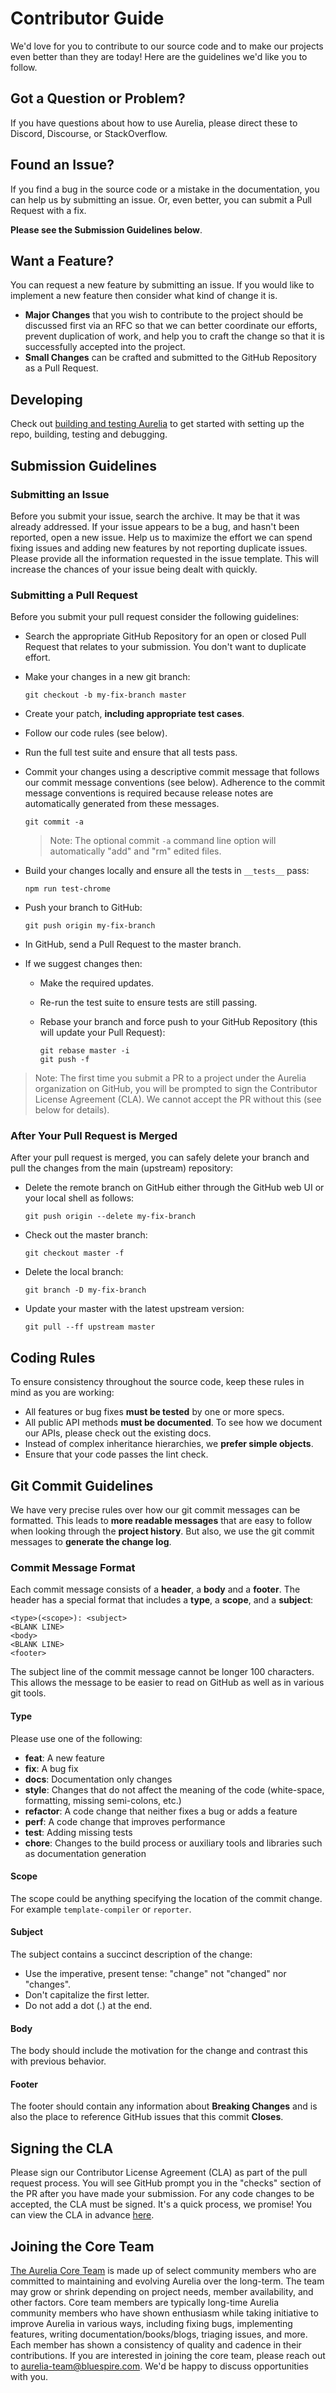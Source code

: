 # Contributor Guide

We'd love for you to contribute to our source code and to make our projects even better than they are today! Here are the guidelines we'd like you to follow.

## Got a Question or Problem?

If you have questions about how to use Aurelia, please direct these to Discord, Discourse, or StackOverflow.

## Found an Issue?

If you find a bug in the source code or a mistake in the documentation, you can help us by submitting an issue. Or, even better, you can submit a Pull Request with a fix.

**Please see the Submission Guidelines below**.

## Want a Feature?

You can request a new feature by submitting an issue. If you would like to implement a new feature then consider what kind of change it is.

* **Major Changes** that you wish to contribute to the project should be discussed first via an RFC so that we can better coordinate our efforts, prevent duplication of work, and help you to craft the change so that it is successfully accepted into the project.
* **Small Changes** can be crafted and submitted to the GitHub Repository as a Pull Request.

## Developing

Check out [building and testing Aurelia](https://github.com/aurelia/aurelia/tree/2329faffd0eb41006452363fecc4eabf14e8bde5/docs/user-docs/community-contributions/4.%20building-and-testing-aurelia.md) to get started with setting up the repo, building, testing and debugging.

## Submission Guidelines

### Submitting an Issue

Before you submit your issue, search the archive. It may be that it was already addressed. If your issue appears to be a bug, and hasn't been reported, open a new issue. Help us to maximize the effort we can spend fixing issues and adding new features by not reporting duplicate issues. Please provide all the information requested in the issue template. This will increase the chances of your issue being dealt with quickly.

### Submitting a Pull Request

Before you submit your pull request consider the following guidelines:

* Search the appropriate GitHub Repository for an open or closed Pull Request that relates to your submission. You don't want to duplicate effort.
* Make your changes in a new git branch:

  ```text
  git checkout -b my-fix-branch master
  ```

* Create your patch, **including appropriate test cases**.
* Follow our code rules \(see below\).
* Run the full test suite and ensure that all tests pass.
* Commit your changes using a descriptive commit message that follows our commit message conventions \(see below\). Adherence to the commit message conventions is required because release notes are automatically generated from these messages.

  ```text
  git commit -a
  ```

  > Note: The optional commit `-a` command line option will automatically "add" and "rm" edited files.

* Build your changes locally and ensure all the tests in `__tests__` pass:

  ```text
  npm run test-chrome
  ```

* Push your branch to GitHub:

  ```text
  git push origin my-fix-branch
  ```

* In GitHub, send a Pull Request to the master branch.
* If we suggest changes then:
  * Make the required updates.
  * Re-run the test suite to ensure tests are still passing.
  * Rebase your branch and force push to your GitHub Repository \(this will update your Pull Request\):

    ```text
    git rebase master -i
    git push -f
    ```

> Note: The first time you submit a PR to a project under the Aurelia organization on GitHub, you will be prompted to sign the Contributor License Agreement \(CLA\). We cannot accept the PR without this \(see below for details\).

### After Your Pull Request is Merged

After your pull request is merged, you can safely delete your branch and pull the changes from the main \(upstream\) repository:

* Delete the remote branch on GitHub either through the GitHub web UI or your local shell as follows:

  ```text
  git push origin --delete my-fix-branch
  ```

* Check out the master branch:

  ```text
  git checkout master -f
  ```

* Delete the local branch:

  ```text
  git branch -D my-fix-branch
  ```

* Update your master with the latest upstream version:

  ```text
  git pull --ff upstream master
  ```

## Coding Rules

To ensure consistency throughout the source code, keep these rules in mind as you are working:

* All features or bug fixes **must be tested** by one or more specs.
* All public API methods **must be documented**. To see how we document our APIs, please check out the existing docs.
* Instead of complex inheritance hierarchies, we **prefer simple objects**.
* Ensure that your code passes the lint check.

## Git Commit Guidelines

We have very precise rules over how our git commit messages can be formatted. This leads to **more readable messages** that are easy to follow when looking through the **project history**. But also, we use the git commit messages to **generate the change log**.

### Commit Message Format

Each commit message consists of a **header**, a **body** and a **footer**. The header has a special format that includes a **type**, a **scope**, and a **subject**:

```text
<type>(<scope>): <subject>
<BLANK LINE>
<body>
<BLANK LINE>
<footer>
```

The subject line of the commit message cannot be longer 100 characters. This allows the message to be easier to read on GitHub as well as in various git tools.

#### Type

Please use one of the following:

* **feat**: A new feature
* **fix**: A bug fix
* **docs**: Documentation only changes
* **style**: Changes that do not affect the meaning of the code \(white-space, formatting, missing semi-colons, etc.\)
* **refactor**: A code change that neither fixes a bug or adds a feature
* **perf**: A code change that improves performance
* **test**: Adding missing tests
* **chore**: Changes to the build process or auxiliary tools and libraries such as documentation generation

#### Scope

The scope could be anything specifying the location of the commit change. For example `template-compiler` or `reporter`.

#### Subject

The subject contains a succinct description of the change:

* Use the imperative, present tense: "change" not "changed" nor "changes".
* Don't capitalize the first letter.
* Do not add a dot \(.\) at the end.

#### Body

The body should include the motivation for the change and contrast this with previous behavior.

#### Footer

The footer should contain any information about **Breaking Changes** and is also the place to reference GitHub issues that this commit **Closes**.

## Signing the CLA

Please sign our Contributor License Agreement \(CLA\) as part of the pull request process. You will see GitHub prompt you in the "checks" section of the PR after you have made your submission. For any code changes to be accepted, the CLA must be signed. It's a quick process, we promise! You can view the CLA in advance [here](https://gist.github.com/EisenbergEffect/fda70f8bf335118dd4fb84ee6d49e64a).

## Joining the Core Team

[The Aurelia Core Team](https://github.com/orgs/aurelia/people) is made up of select community members who are committed to maintaining and evolving Aurelia over the long-term. The team may grow or shrink depending on project needs, member availability, and other factors. Core team members are typically long-time Aurelia community members who have shown enthusiasm while taking initiative to improve Aurelia in various ways, including fixing bugs, implementing features, writing documentation/books/blogs, triaging issues, and more. Each member has shown a consistency of quality and cadence in their contributions. If you are interested in joining the core team, please reach out to aurelia-team@bluespire.com. We'd be happy to discuss opportunities with you.

